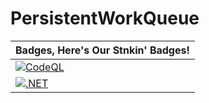 # PersistentWorkQueue

| Badges, Here's Our Stnkin' Badges!|
|---|
|[![CodeQL](https://github.com/gatewayprogrammingschool/PersistentWorkQueue/actions/workflows/codeql-analysis.yml/badge.svg)](https://github.com/gatewayprogrammingschool/PersistentWorkQueue/actions/workflows/codeql-analysis.yml) |
|[![.NET](https://github.com/gatewayprogrammingschool/PersistentWorkQueue/actions/workflows/dotnet.yml/badge.svg)](https://github.com/gatewayprogrammingschool/PersistentWorkQueue/actions/workflows/dotnet.yml)|
